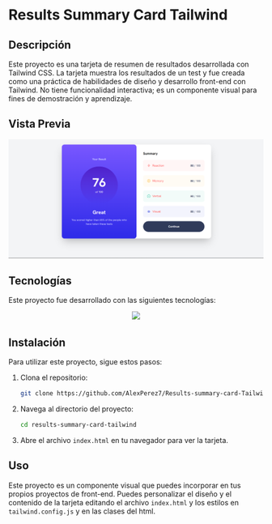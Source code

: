 # Results Summary Card Tailwind

## Descripción

Este proyecto es una tarjeta de resumen de resultados desarrollada con Tailwind CSS. La tarjeta muestra los resultados de un test y fue creada como una práctica de habilidades de diseño y desarrollo front-end con Tailwind. No tiene funcionalidad interactiva; es un componente visual para fines de demostración y aprendizaje.

## Vista Previa

![Results Summary Card](assets/images/Screenshot_1.png)

## Tecnologías

Este proyecto fue desarrollado con las siguientes tecnologías:
<p align="center">
  <a href="https://skillicons.dev">
    <img src="https://skillicons.dev/icons?i=html,css,js,nodejs,tailwind" />
  </a>
</p>

## Instalación

Para utilizar este proyecto, sigue estos pasos:

1. Clona el repositorio:
    ```bash
    git clone https://github.com/AlexPerez7/Results-summary-card-Tailwind.git
    ```
2. Navega al directorio del proyecto:
    ```bash
    cd results-summary-card-tailwind
    ```
3. Abre el archivo `index.html` en tu navegador para ver la tarjeta.

## Uso

Este proyecto es un componente visual que puedes incorporar en tus propios proyectos de front-end. Puedes personalizar el diseño y el contenido de la tarjeta editando el archivo `index.html` y los estilos en `tailwind.config.js` y en las clases del html.
